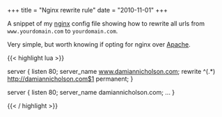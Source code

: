 +++
title = "Nginx rewrite rule"
date = "2010-11-01"
+++

A snippet of my <a href="http://en.wikipedia.org/wiki/Nginx">nginx</a> config file showing how to rewrite all urls from `www.yourdomain.com` to `yourdomain.com`.

Very simple, but worth knowing if opting for nginx over <a href="http://www.apache.org/">Apache</a>.

{{< highlight lua >}}

server {
  listen 80;
  server_name www.damiannicholson.com;
  rewrite ^(.*) http://damiannicholson.com$1 permanent;
}


server {
  listen 80;
  server_name damiannicholson.com;
  ...
}

{{< / highlight >}}
